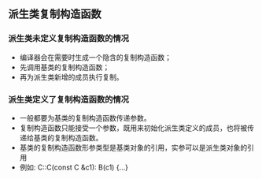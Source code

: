 ## 派生类复制构造函数

### 派生类未定义复制构造函数的情况

- 编译器会在需要时生成一个隐含的复制构造函数；
- 先调用基类的复制构造函数；
- 再为派生类新增的成员执行复制。

### 派生类定义了复制构造函数的情况

- 一般都要为基类的复制构造函数传递参数。
- 复制构造函数只能接受一个参数，既用来初始化派生类定义的成员，也将被传递给基类的复制构造函数。
- 基类的复制构造函数形参类型是基类对象的引用，实参可以是派生类对象的引用
- 例如: C::C(const C &c1): B(c1) {…}


  